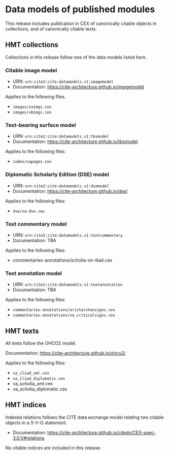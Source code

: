 
# Data models of published modules

This release includes publication in CEX of canonically citable objects in collections, and of canonically citable texts.

## HMT collections

Collections in this release follow one of the data models listed here.

### Citable image model


-  URN: `urn:cite2:cite:datamodels.v1:imagemodel`
-  Documentation:  <https://cite-architecture.github.io/imagemodel>

Applies to the following files.

-   `images/vaimgs.cex`
-   `images/vbimgs.cex`



### Text-bearing surface model


-   URN: `urn:cite2:cite:datamodels.v1:tbsmodel`
-   Documentation:  <https://cite-architecture.github.io/tbsmodel>

Applies to the following files:

-   `codex/vapages.cex`


### Diplomatic Scholarly Edition (DSE) model

-  URN: `urn:cite2:cite:datamodels.v1:dsemodel`
-  Documentation:  <https://cite-architecture.github.io/dse/>


Applies to the following files:

-  `dse/va-dse.cex`






### Text commentary model


-   URN: `urn:cite2:cite:datamodels.v1:textcommentary`
-   Documentation:  TBA

Applies to the following files:


-    commentaries-annotations/scholia-on-iliad.cex

### Text annotation model


-   URN: `urn:cite2:cite:datamodels.v1:textannotation`
-   Documentation:  TBA

Applies to the following files:

-    `commentaries-annotations/aristarchansigns.cex`
-    `commentaries-annotations/va_criticalsigns.cex`


## HMT texts

All texts follow the OHCO2 model.

Documentation:  <https://cite-architecture.github.io/ohco2/>


Applies to the following files:

-   `va_iliad_xml.cex`
-   `va_iliad_diplomatic.cex`
-   va_scholia_xml.cex
-   va_scholia_diplomatic.cex



## HMT indices

Indexed relations follows the CITE data exchange model relating two citable objects in a S-V-O statement.

-   Documentation:  <https://cite-architecture.github.io/citedx/CEX-spec-3.0.1/#relations>


No citable indices are included in this release.
